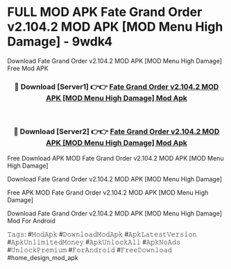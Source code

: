 # FULL MOD APK Fate Grand Order v2.104.2 MOD APK [MOD Menu High Damage] - 9wdk4
Download Fate Grand Order v2.104.2 MOD APK [MOD Menu High Damage] Free Mod APK

<div align="center">
<h3>🔴 Download [Server1] 👉👉 <a href="https://apk-comot.site?title=Fate_Grand_Order_v2.104.2_MOD_APK_[MOD_Menu_High_Damage]">Fate Grand Order v2.104.2 MOD APK [MOD Menu High Damage] Mod Apk</a></h3><br>

<h3>🔴 Download [Server2] 👉👉 <a href="https://apk-comot.site?title=Fate_Grand_Order_v2.104.2_MOD_APK_[MOD_Menu_High_Damage]">Fate Grand Order v2.104.2 MOD APK [MOD Menu High Damage] Mod Apk</a></h3>
</div>


Free Download APK MOD Fate Grand Order v2.104.2 MOD APK [MOD Menu High Damage]

Download Fate Grand Order v2.104.2 MOD APK [MOD Menu High Damage] 

Free APK MOD Fate Grand Order v2.104.2 MOD APK [MOD Menu High Damage] 

Download Fate Grand Order v2.104.2 MOD APK [MOD Menu High Damage] Mod For Android

𝚃𝚊𝚐𝚜: #𝙼𝚘𝚍𝙰𝚙𝚔 #𝙳𝚘𝚠𝚗𝚕𝚘𝚊𝚍𝙼𝚘𝚍𝙰𝚙𝚔 #𝙰𝚙𝚔𝙻𝚊𝚝𝚎𝚜𝚝𝚅𝚎𝚛𝚜𝚒𝚘𝚗 #𝙰𝚙𝚔𝚄𝚗𝚕𝚒𝚖𝚒𝚝𝚎𝚍𝙼𝚘𝚗𝚎𝚢 #𝙰𝚙𝚔𝚄𝚗𝚕𝚘𝚌𝚔𝙰𝚕𝚕 #𝙰𝚙𝚔𝙽𝚘𝙰𝚍𝚜 #𝚄𝚗𝚕𝚘𝚌𝚔𝙿𝚛𝚎𝚖𝚒𝚞𝚖 #𝙵𝚘𝚛𝙰𝚗𝚍𝚛𝚘𝚒𝚍 #𝙵𝚛𝚎𝚎𝙳𝚘𝚠𝚗𝚕𝚘𝚊𝚍 #home_design_mod_apk